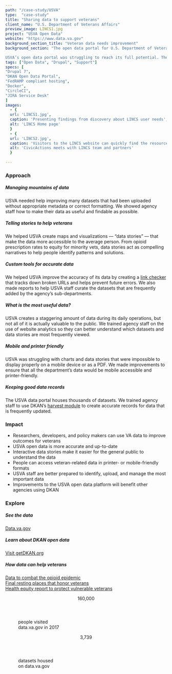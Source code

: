 ```yaml
---
path: "/case-study/USVA"
type:  "case-study"
title: "Sharing data to support veterans"
client_name: "U.S. Department of Veterans Affairs"
preview_image: LINCS1.jpg
project: "USVA Open Data"
website: "https://www.data.va.gov"
background_section_title: "Veteran data needs improvement"
background_section: "The open data portal for U.S. Department of Veterans Affairs (USVA) is one of the most prominent and important sites in the open data landscape. It is used to meet federal open data requirements and also to share information about veterans and their services with those who will use the data to help veterans. The site is powered by DKAN, an open source open data platform used by many governments around the world to publish data.

USVA’s open data portal was struggling to reach its full potential. The agency required help to improve the usability and accuracy of its data, and also needed to train new staff (with varying technical abilities) on how to upload and manage data properly. CivicActions, as the maintaining organization for DKAN, stepped in to provide support and partnership to the dedicated USVA open data team."
tags: ["Open Data", "Drupal", "Support"]
specs: [
"Drupal 7",
"DKAN Open Data Portal",
"FedRAMP compliant hosting", 
"Docker", 
"CircleCI", 
"JIRA Service Desk"
]
images:
  - {
  url: 'LINCS1.jpg', 
  caption: 'Presenting findings from discovery about LINCS user needs', 
  alt: 'LINCS Home page'
  }
  - {
  url: 'LINCS2.jpg', 
  caption: 'Visitors to the LINCS website can quickly find the resources they need', 
  alt: 'CivicActions meets with LINCS team and partners'
  }
  
---
```


### Approach

##### Managing mountains of data
USVA needed help improving many datasets that had been uploaded without appropriate metadata or correct formatting. We showed agency staff how to make their data as useful and findable as possible.

##### Telling stories to help veterans
We helped USVA create maps and visualizations — “data stories” — that make the data more accessible to the average person. From opioid prescription rates to equity for minority vets, data stories act as compelling narratives to help people identify patterns and solutions.

##### Custom tools for accurate data
We helped USVA improve the accuracy of its data by creating a [link checker](http://dkan.readthedocs.io/en/latest/components/linkchecker.html) that tracks down broken URLs and helps prevent future errors. We also made reports to help USVA staff curate the datasets that are frequently added by the agency’s sub-departments.

##### What is the most useful data?
USVA creates a staggering amount of data during its daily operations, but not all of it is actually valuable to the public. We trained agency staff on the use of website analytics so they can better understand which datasets and data stories are most frequently viewed.

##### Mobile and printer friendly
USVA was struggling with charts and data stories that were impossible to display properly on a mobile device or as a PDF. We made improvements to ensure that all the department’s data would be mobile accessible and printer-friendly.

##### Keeping good data records
The USVA data portal houses thousands of datasets. We trained agency staff to use DKAN’s [harvest module](http://dkan.readthedocs.io/en/stable/components/harvest.html) to create accurate records for data that is frequently updated.

<blockquote> 
<cite>  </cite>
</blockquote>

### Impact
* Researchers, developers, and policy makers can use VA data to improve outcomes for veterans
* USVA open data is more accurate and up-to-date
* Interactive data stories make it easier for the general public to understand the data
* People can access veteran-related data in printer- or mobile-friendly formats
* USVA staff are better prepared to identify, upload, and manage the most important data
* Improvements to the USVA open data platform will benefit other agencies using DKAN



### Explore
##### See the data
[Data.va.gov](https://www.data.va.gov/)  

##### Learn about DKAN open data
[Visit getDKAN.org](https://getdkan.org/)

##### How data can help veterans
[Data to combat the opioid epidemic](https://www.data.va.gov/story/department-veterans-affairs-opioid-prescribing-data)  
[Final resting places that honor veterans](https://www.data.va.gov/story/national-cemetery-administration)  
[Health equity report to protect vulnerable veterans](https://www.data.va.gov/story/national-veteran-health-equity-report)  

 
<figure>
  <div> 
    <header>160,000</header>
    <p>people visited<br>data.va.gov in 2017<p>
    
  </div>
  <div> 
      <header>3,739</header>
      <p>datasets housed<br>on data.va.gov<p>
  </div>
</figure>
